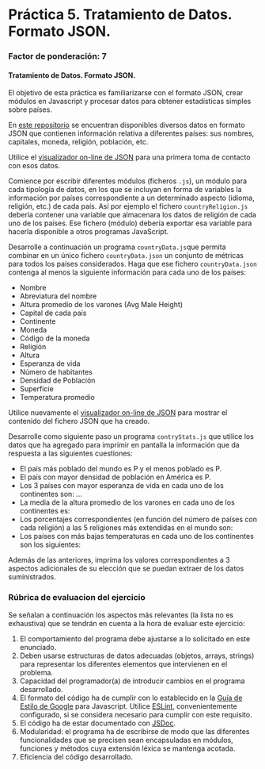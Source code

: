 # Práctica 5. Tratamiento de Datos. Formato JSON.
### Factor de ponderación: 7

#### Tratamiento de Datos. Formato JSON.

El objetivo de esta práctica es familiarizarse con el formato JSON, crear módulos en Javascript y procesar datos para
obtener estadísticas simples sobre países.

En [este repositorio](https://github.com/samayo/country-json) se encuentran disponibles diversos datos en
formato JSON que contienen información relativa a diferentes países: sus nombres, capitales, moneda, religión,
población, etc.

Utilice el [visualizador on-line de JSON](http://jsonviewer.stack.hu/) para una primera toma de contacto con
esos datos.

Comience por escribir diferentes módulos (ficheros `.js`), un módulo para cada tipología de datos, en los que se incluyan en
forma de variables la información por países correspondiente a un determinado aspecto (idioma, religión, etc.)
de cada país.
Así por ejemplo el fichero `countryReligion.js` debería contener una variable que almacenara los datos de
religión de cada uno de los países.
Ese fichero (módulo) debería exportar esa variable para hacerla disponible a otros programas JavaScript.

Desarrolle a continuación un programa `countryData.js`que permita combinar en un único fichero `countryData.json` un conjunto de métricas
para todos los países considerados.
Haga que ese fichero `countryData.json` contenga al menos la siguiente información para cada uno de los
países:

* Nombre
* Abreviatura del nombre
* Altura promedio de los varones (Avg Male Height)
* Capital de cada país
* Continente
* Moneda
* Código de la moneda
* Religión
* Altura
* Esperanza de vida
* Número de habitantes
* Densidad de Población
* Superficie
* Temperatura promedio

Utilice nuevamente el [visualizador on-line de JSON](http://jsonviewer.stack.hu/) para mostrar el contenido
del fichero JSON que ha creado.

Desarrolle como siguiente paso un programa `contryStats.js` que utilice los datos que ha agregado para
imprimir en pantalla la información que da respuesta a las siguientes cuestiones:

* El país más poblado del mundo es P y el menos poblado es P.
* El país con mayor densidad de población en América es P.
* Los 3 países con mayor esperanza de vida en cada uno de los continentes son: ...
* La media de la altura promedio de los varones en cada uno de los continentes es: 
* Los porcentajes correspondientes (en función del número de países con cada religión) a las 5 religiones más
  extendidas en el mundo son:
* Los países con más bajas temperaturas en cada uno de los continentes son los siguientes:

Además de las anteriores, imprima los valores correspondientes a 3 aspectos adicionales de su elección que se
puedan extraer de los datos suministrados.



### Rúbrica de evaluacion del ejercicio

Se señalan a continuación los aspectos más relevantes (la lista no es exhaustiva)
que se tendrán en cuenta a la hora de evaluar este ejercicio:
1. El comportamiento del programa debe ajustarse a lo solicitado en este enunciado.
2. Deben usarse estructuras de datos adecuadas (objetos, arrays, strings) para representar los diferentes elementos que intervienen en el problema.
3. Capacidad del programador(a) de introducir cambios en el programa desarrollado.
4. El formato del código ha de cumplir con lo establecido en la [Guía de Estilo de Google](https://google.github.io/styleguide/jsguide.html)
para Javascript. Utilice [ESLint](https://eslint.org/), convenientemente configurado, si se considera necesario para cumplir con este requisito.
5. El código ha de estar documentado con [JSDoc](https://jsdoc.app/).
6. Modularidad: el programa ha de escribirse de modo que las diferentes funcionalidades
que se precisen sean encapsuladas en módulos, funciones y métodos cuya extensión léxica se
mantenga acotada.
7. Eficiencia del código desarrollado.
